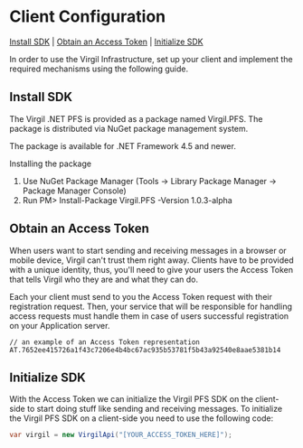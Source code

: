 # Client Configuration

[Install SDK](#head1) | [Obtain an Access Token](#head2) | [Initialize SDK](#head3)

In order to use the Virgil Infrastructure, set up your client and implement the required mechanisms using the following guide.

## <a name="head1"></a> Install SDK

The Virgil .NET PFS is provided as a package named Virgil.PFS. The package is distributed via NuGet package management system.

The package is available for .NET Framework 4.5 and newer.

Installing the package

1. Use NuGet Package Manager (Tools -> Library Package Manager -> Package Manager Console)
2. Run PM> Install-Package Virgil.PFS -Version 1.0.3-alpha


## <a name="head2"></a> Obtain an Access Token

When users want to start sending and receiving messages in a browser or mobile device, Virgil can't trust them right away. Clients have to be provided with a unique identity, thus,  you'll need to give your users the Access Token that tells Virgil who they are and what they can do.

Each your client must send to you the Access Token request with their registration request. Then, your service that will be responsible for handling access requests must handle them in case of users successful registration on your Application server.

```
// an example of an Access Token representation
AT.7652ee415726a1f43c7206e4b4bc67ac935b53781f5b43a92540e8aae5381b14
```

## <a name="head3"></a> Initialize SDK

With the Access Token we can initialize the Virgil PFS SDK on the client-side to start doing stuff like sending and receiving messages. To initialize the Virgil PFS SDK on a client-side you need to use the following code:

```cs
var virgil = new VirgilApi("[YOUR_ACCESS_TOKEN_HERE]");
```
